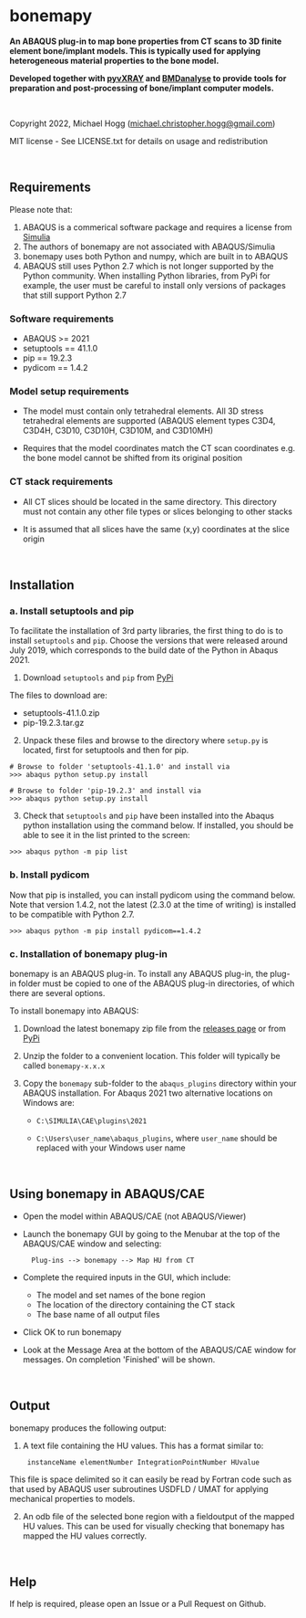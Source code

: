 # bonemapy

**An ABAQUS plug-in to map bone properties from CT scans to 3D finite element bone/implant models. This is typically used for applying heterogeneous material properties to the 
bone model.**

**Developed together with [pyvXRAY](https://github.com/mhogg/pyvxray) and [BMDanalyse](https://github.com/mhogg/BMDanalyse) to provide tools for preparation and post-processing 
of bone/implant computer models.**

</br>

Copyright 2022, Michael Hogg (michael.christopher.hogg@gmail.com)

MIT license - See LICENSE.txt for details on usage and redistribution

</br>

## Requirements

Please note that:

1. ABAQUS is a commerical software package and requires a license from [Simulia](http://www.3ds.com/products-services/simulia/overview/)
2. The authors of bonemapy are not associated with ABAQUS/Simulia 
3. bonemapy uses both Python and numpy, which are built in to ABAQUS
4. ABAQUS still uses Python 2.7 which is not longer supported by the Python community. When installing Python libraries, from PyPi for example, the user must be careful to install only versions of packages that still support Python 2.7

### Software requirements

* ABAQUS  >= 2021
* setuptools == 41.1.0
* pip == 19.2.3
* pydicom == 1.4.2

### Model setup requirements

* The model must contain only tetrahedral elements. All 3D stress tetrahedral elements are supported (ABAQUS element types C3D4, C3D4H, C3D10, C3D10H, C3D10M, and C3D10MH)

* Requires that the model coordinates match the CT scan coordinates e.g. the bone model cannot be shifted from its original position

### CT stack requirements ###

* All CT slices should be located in the same directory. This directory must not contain any other file types or slices belonging to other stacks

* It is assumed that all slices have the same (x,y) coordinates at the slice origin

</br>

## Installation

### a. Install setuptools and pip

  To facilitate the installation of 3rd party libraries, the first thing to do is to install `setuptools` and `pip`. Choose the versions that were released around July 2019, which corresponds to the build date of the Python in Abaqus 2021.

  1. Download `setuptools` and `pip` from [PyPi](pypi.org)

  The files to download are:

  * setuptools-41.1.0.zip
  * pip-19.2.3.tar.gz

  2. Unpack these files and browse to the directory where `setup.py` is located, first for setuptools and then for pip.

    # Browse to folder 'setuptools-41.1.0' and install via
    >>> abaqus python setup.py install

    # Browse to folder 'pip-19.2.3' and install via
    >>> abaqus python setup.py install

  3. Check that `setuptools` and `pip` have been installed into the Abaqus python installation using the command below. If installed, you should be able to see it in the list printed to the screen:

    >>> abaqus python -m pip list

### b. Install pydicom

  Now that pip is installed, you can install pydicom using the command below. Note that version 1.4.2, not the latest (2.3.0 at the time of writing) is installed to be compatible with Python 2.7.

    >>> abaqus python -m pip install pydicom==1.4.2

### c. Installation of bonemapy plug-in  

bonemapy is an ABAQUS plug-in. To install any ABAQUS plug-in, the plug-in folder must be copied to one of the ABAQUS plug-in directories, of which there are several options. 

To install bonemapy into ABAQUS:

1. Download the latest bonemapy zip file from the [releases page](https://github.com/mhogg/bonemapy/releases) or from [PyPi](https://pypi.org/project/bonemapy/)

2. Unzip the folder to a convenient location. This folder will typically be called `bonemapy-x.x.x`

3. Copy the `bonemapy` sub-folder to the `abaqus_plugins` directory within your ABAQUS installation. For Abaqus 2021 two alternative locations on Windows are:

    * `C:\SIMULIA\CAE\plugins\2021`

    * `C:\Users\user_name\abaqus_plugins`, where `user_name` should be replaced with your Windows user name

</br>

## Using bonemapy in ABAQUS/CAE

* Open the model within ABAQUS/CAE (not ABAQUS/Viewer)

* Launch the bonemapy GUI by going to the Menubar at the top of the ABAQUS/CAE window and selecting:

        Plug-ins --> bonemapy --> Map HU from CT

* Complete the required inputs in the GUI, which include:

  + The model and set names of the bone region
  + The location of the directory containing the CT stack 
  + The base name of all output files

* Click OK to run bonemapy

* Look at the Message Area at the bottom of the ABAQUS/CAE window for messages. On completion 'Finished' will be shown.

</br>

## Output

bonemapy produces the following output:

1. A text file containing the HU values. This has a format similar to:

        instanceName elementNumber IntegrationPointNumber HUvalue

  This file is space delimited so it can easily be read by Fortran code such as that used by ABAQUS user subroutines USDFLD / UMAT for applying mechanical properties to models. 

2. An odb file of the selected bone region with a fieldoutput of the mapped HU values. This can be used for visually checking that bonemapy has mapped the HU values correctly.

</br>

## Help

If help is required, please open an Issue or a Pull Request on Github. 
